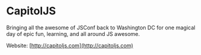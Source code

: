 # CapitolJS


Bringing all the awesome of JSConf back to Washington DC for one magical day of epic fun, learning, and all around JS awesome.

Website: [http://capitoljs.com](http://capitoljs.com)



